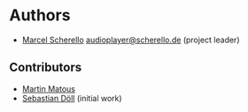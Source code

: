 # Authors

* [Marcel Scherello](https://github.com/rello) <audioplayer@scherello.de> (project leader)

## Contributors

* [Martin Matous](https://github.com/mmatous)
* [Sebastian Döll](https://github.com/libasys) (initial work)
